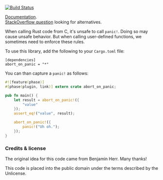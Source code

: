 [![Build Status](https://travis-ci.org/emk/abort_on_panic-rs.svg)](https://travis-ci.org/emk/abort_on_panic-rs)

[Documentation](http://www.rust-ci.org/emk/abort_on_panic-rs/doc/abort_on_panic/).<br>
[StackOverflow question](http://stackoverflow.com/questions/27384824/catching-panic-when-rust-called-from-c-ffi-without-spawning-threads) looking for alternatives.

When calling Rust code from C, it's unsafe to call `panic!`.  Doing so may
cause unsafe behavior.  But when calling user-defined functions, we
sometimes need to enforce these rules.

To use this library, add the following to your `Cargo.toml` file:

```
[dependencies]
abort_on_panic = "*"
```

You can than capture a `panic!` as follows:

```rust
#![feature(phase)]
#[phase(plugin, link)] extern crate abort_on_panic;

pub fn main() {
    let result = abort_on_panic!({
        "value"
    });
    assert_eq!("value", result);

    abort_on_panic!({
        panic!("Uh oh.");
    });
}
```

### Credits & license

The original idea for this code came from Benjamin Herr.  Many thanks!

This code is placed into the public domain under the terms described by the
Unlicense.
